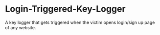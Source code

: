 # Login-Triggered-Key-Logger
A key logger that gets triggered when the victim opens login/sign up page of any website.
